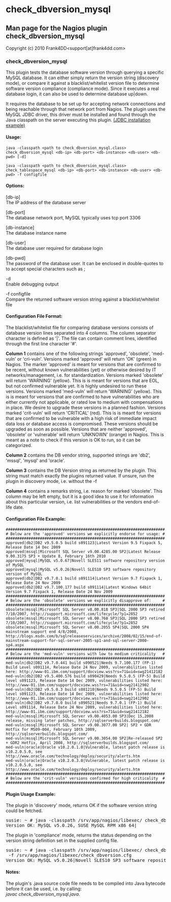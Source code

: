 # check_dbversion_mysql

## Man page for the Nagios plugin check_dbversion_mysql

Copyright (c) 2010 Frank4DD<support[at]frank4dd.com>

### check_dbversion_mysql

This plugin tests the database software version through querying a specific MySQL database. It can either simply return the version string (discovery mode), or compare it against a blacklist/whitelist version file to determine software version compliance (compliance mode). Since it executes a real database login, it can also be used to determine database up|down.

It requires the database to be set up for accepting network connections and being reachable through that network port from Nagios. The plugin uses the MySQL JDBC driver, this driver must be installed and found through the Java classpath on the server executing this plugin. [(JDBC installation example)](http://fm4dd.com/database/howto-install-MySQL-jdbc.htm)

#### Usage:

`java -classpath <path to check_dbversion_mysql.class> check_dbversion_mysql <db-ip> <db-port> <db-instance> <db-user> <db-pwd> [-d]`  

`java -classpath <path to check_dbversion_mysql.class> check_tablespace_mysql <db-ip> <db-port> <db-instance> <db-user> <db-pwd> -f configfile`

#### Options:

[db-ip]  
      The IP address of the database server

[db-port]  
      The database network port, MySQL typically uses tcp port 3306

[db-instance]  
      The database instance name

[db-user]  
      The database user required for database login

[db-pwd]  
      The password of the database user. It can be enclosed in double-quotes to to accept special characters such as ;

-d  
      Enable debugging output

-f configfile  
      Compare the returned software version string against a blacklist/whitelist file

#### Configuration File Format:

The blacklist/whitelist file for comparing database versions consists of database version lines separated into 4 columns. The column separator character is defined as '|'. The file can contain comment lines, identified through the first line character '#'.

**Column 1** contains one of the following strings 'approved', 'obsolete', 'med-vuln' or 'cri-vuln'. Versions marked 'approved' will return 'OK' (green) in Nagios. The marker 'approved' is meant for versions that are confirmed to be recent, without known vulnerabilities (yet) or otherwise desired by IT networks/management, i.e. for standardization. Versions marked 'obsolete' will return 'WARNING' (yellow). This is is meant for versions that are EOL, but not confirmed vulnerable yet. It is highly undesired to run these versions. Versions marked 'med-vuln' will return 'WARNING' (yellow). This is is meant for versions that are confirmed to have vulnerabilities who are either currently not applicable, or rated low to medium with compensations in place. We desire to upgrade these versions in a planned fashion. Versions marked 'crit-vuln' will return 'CRITICAL' (red). This is is meant for versions that are confirmed to be vulnerable with a high risk of immediate impact data loss or database access is compromised. These versions should be upgraded as soon as possible. Versions that are neither 'approved', 'obsolete' or 'vulnerable' will return 'UNKNOWN' (orange) in Nagios. This is meant as a note to check if this version is OK to run, so it can be categorized.

**Column 2** contains the DB vendor string, supported strings are 'db2', 'mssql', 'mysql' and 'oracle'.

**Column 3** contains the DB Version string as returned by the plugin. This string must match exactly the plugins returned value. If unsure, run the plugin in discovery mode, i.e. without the -f <file>

**Column 4** contains a remarks string, i.e. reason for marked 'obsolete'. This column may be left empty, but it is a good idea to use it for information about this particular version, i.e. list vulnerabilities or the vendors end-of-life date.

#### Configuration File Example:

    ######################################################################
    # Below are the 'approved' versions we explicitly endorse for usage: #
    ######################################################################
    approved|db2|DB2 v9.5.0.5 build s091123|Latest Version 9.5 Fixpack 5, Release Date 14 Dec 2009
    approved|mssql|Microsoft SQL Server v9.00.4285.00 SP2|Latest Release 9.00.3175 SP3 + Update 8, February 16th 2010
    approved|mysql|MySQL v5.0.67|Novell SLES11 software repository version of MySQL
    approved|mysql|MySQL v5.0.26|Novell SLES10 SP3 software repository version of MySQL
    approved|db2|DB2 v9.7.0.1 build s091114|Latest Version 9.7 Fixpack 1, Release Date 24 Nov 2009
    approved|db2|DB2 v9.7.100.177 build s091114|Latest Windows 64bit Version 9.7 Fixpack 1, Release Date 24 Nov 2009
    ######################################################################
    # Below are the 'obsolete' versions we explicitly disapprove of:     #
    ######################################################################
    obsolete|mssql|Microsoft SQL Server v8.00.818 SP3|SQL 2000 SP3 retired 7/10/2007, http://support.microsoft.com/lifecycle/?p1=2852
    obsolete|mssql|Microsoft SQL Server v8.00.760 SP3|SQL 2000 SP3 retired 7/10/2007, http://support.microsoft.com/lifecycle/?p1=2852
    obsolete|mssql|Microsoft SQL Server v8.00.2055 SP4|SQL 2000 SP4 mainstream support end 4/8/2008, http://blogs.msdn.com/b/sqlreleaseservices/archive/2008/02/15/end-of-mainstream-support-for-sql-server-2005-sp1-and-sql-server-2000-sp4.aspx
    ######################################################################
    # Below are the 'med-vuln' versions with low to medium criticality   #
    ######################################################################
    med-vuln|db2|DB2 v9.7.0.441 build s090521|Needs 9.7.100.177 (FP-1) Build Level s091114, Release Date 24 Nov 2009, vulnerabilities listed here: http://www-01.ibm.com/support/docview.wss?rs=71&uid=swg21412182
    med-vuln|db2|DB2 v9.5.400.576 build s090429|Needs 9.5.0.5 (FP-5) Build level s091123, Release Date 14 Dec 2009, vulnerabilities listed here: http://www-01.ibm.com/support/docview.wss?rs=71&uid=swg21412902
    med-vuln|db2|DB2 v9.5.0.3 build s081210|Needs 9.5.0.5 (FP-5) Build level s091123, Release Date 14 Dec 2009, vulnerabilities listed here: http://www-01.ibm.com/support/docview.wss?rs=71&uid=swg21412902
    med-vuln|db2|DB2 v9.7.0.0 build s090521|Needs 9.7.0.1 (FP-1) Build Level s091114, Release Date 24 Nov 2009, vulnerabilities listed here: http://www-01.ibm.com/support/docview.wss?rs=71&uid=swg21412182
    med-vuln|mssql|Microsoft SQL Server v9.00.4053.00 SP3|Dec 15,2008 release, missing later patches, http://sqlserverbuilds.blogspot.com/
    med-vuln|mssql|Microsoft SQL Server v9.00.3077.00 SP2| SP2 + GDR Hotfix for MS09-004, February 10th 2009, http://sqlserverbuilds.blogspot.com/
    med-vuln|mssql|Microsoft SQL Server v9.00.3054.00 SP2|Re-released SP2 + GDR2 Hotfix, April 2008, http://sqlserverbuilds.blogspot.com/
    med-vuln|oracle|Oracle v10.2.0.1.0|Vulnerable, latest patch release is v10.2.0.5.0, see http://www.oracle.com/technology/deploy/security/alerts.htm
    med-vuln|oracle|Oracle v10.2.0.3.0|Vulnerable, latest patch release is v10.2.0.5.0, see http://www.oracle.com/technology/deploy/security/alerts.htm
    ######################################################################
    # Below are the 'crit-vuln' versions confirmed for high criticality  #
    ######################################################################

#### Plugin Usage Example:

The plugin in 'discovery' mode, returns OK if the software version string could be fetched.

<pre>susie: ~ # java -classpath /srv/app/nagios/libexec/ check_dbversion_mysql 192.168.1.34 3306 mysql root "p@ssw0rd"
Version OK: MySQL v5.0.26, SUSE MySQL RPM x86_64|</pre>

The plugin in 'compliance' mode, returns the status depending on the version string definition set in the supplied config file.

<pre>susie: ~ # java -classpath /srv/app/nagios/libexec/ check_dbversion_mysql 192.168.1.34 3306 mysql root "p@ssw0rd"
 -f /srv/app/nagios/libexec/check_dbversion.cfg 
Version OK: MySQL v5.0.26|Novell SLES10 SP3 software repository version of MySQL</pre>

#### Notes:

The plugin's .java source code file needs to be compiled into Java bytecode before it can be used, i.e. by calling:  
_javac check_dbversion_mysql.java_.
